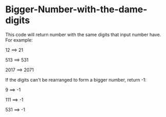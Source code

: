 # Bigger-Number-with-the-dame-digits
This code will return number with the same digits that input number have.
For example:

  12 ==> 21 
  
 513 ==> 531 
 
2017 ==> 2071 

If the digits can't be rearranged to form a bigger number, return -1:

  9 ==> -1
  
111 ==> -1

531 ==> -1

